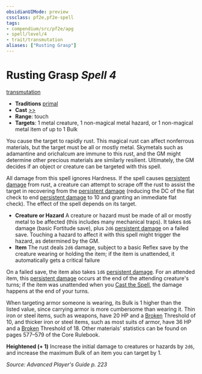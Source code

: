 ```yaml
---
obsidianUIMode: preview
cssclass: pf2e,pf2e-spell
tags:
- compendium/src/pf2e/apg
- spell/level/4
- trait/transmutation
aliases: ["Rusting Grasp"]
---
```

# Rusting Grasp *Spell 4*   
[transmutation](transmutation.md "Transmutation School Trait")  

- **Traditions** [primal](primal.md "Primal Tradition Trait")
- **Cast** [>>](chapter-9-playing-the-game.md#Actions "Two-Action") 
- **Range**: touch
- **Targets**: 1 metal creature, 1 non-magical metal hazard, or 1 non-magical metal item of up to 1 Bulk

You cause the target to rapidly rust. This magical rust can affect nonferrous materials, but the target must be all or mostly metal. Skymetals such as adamantine and orichalcum are immune to this rust, and the GM might determine other precious materials are similarly resilient. Ultimately, the GM decides if an object or creature can be targeted with this spell.

All damage from this spell ignores Hardness. If the spell causes [persistent damage](conditions.md#Persistent%20Damage) from rust, a creature can attempt to scrape off the rust to assist the target in recovering from the [persistent damage](conditions.md#Persistent%20Damage) (reducing the DC of the flat check to end [persistent damage](conditions.md#Persistent%20Damage) to 10 and granting an immediate flat check). The effect of the spell depends on its target.

- **Creature or Hazard** A creature or hazard must be made of all or mostly metal to be affected (this includes many mechanical traps). It takes `8d6` damage (basic Fortitude save), plus `2d6` [persistent damage](conditions.md#Persistent%20Damage) on a failed save. Touching a hazard to affect it with this spell might trigger the hazard, as determined by the GM.
- **Item** The rust deals `2d6` damage, subject to a basic Reflex save by the creature wearing or holding the item; if the item is unattended, it automatically gets a critical failure

On a failed save, the item also takes `1d6` [persistent damage](conditions.md#Persistent%20Damage). For an attended item, this [persistent damage](conditions.md#Persistent%20Damage) occurs at the end of the attending creature's turns; if the item was unattended when you [Cast the Spell](cast-a-spell.md), the damage happens at the end of your turns.

When targeting armor someone is wearing, its Bulk is 1 higher than the listed value, since carrying armor is more cumbersome than wearing it. Thin iron or steel items, such as weapons, have 20 HP and a [Broken](conditions.md#Broken) Threshold of 10, and thicker iron or steel items, such as most suits of armor, have 36 HP and a [Broken](conditions.md#Broken) Threshold of 18. Other materials' statistics can be found on pages 577–579 of the Core Rulebook.

**Heightened (+ 1)** Increase the initial damage to creatures or hazards by `2d6`, and increase the maximum Bulk of an item you can target by 1.

*Source: Advanced Player's Guide p. 223*